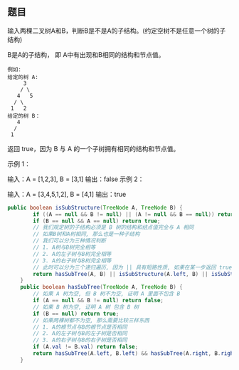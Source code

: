 ## 题目

输入两棵二叉树A和B，判断B是不是A的子结构。(约定空树不是任意一个树的子结构)

B是A的子结构， 即 A中有出现和B相同的结构和节点值。

    例如:
    给定的树 A:	
    	 3
        / \
       4   5
      / \
     1   2 
    给定的树 B：
       4 	
      /
     1

返回 true，因为 B 与 A 的一个子树拥有相同的结构和节点值。

示例 1：

输入：A = [1,2,3], B = [3,1]
输出：false
示例 2：

输入：A = [3,4,5,1,2], B = [4,1]
输出：true

```java
public boolean isSubStructure(TreeNode A, TreeNode B) {
        if ((A == null && B != null) || (A != null && B == null)) return false;
        if (B == null && A == null) return true;
        // 我们规定树的子结构必须是 B 树的结构和结点值完全与 A 相同
        // 如果B树和A树相同, 那么也是一种子结构
        // 我们可以分为三种情况判断
        // 1. A树与B树完全相等
        // 2. A的左子树与B树完全相等
        // 3. A的右子树与B树完全相等
        // 此时可以分为三个递归遍历, 因为 || 具有短路性质, 如果在某一步返回 true, 则不需要继续递归
        return hasSubTree(A, B) || isSubStructure(A.left, B) || isSubStructure(A.right, B);
    }
    public boolean hasSubTree(TreeNode A, TreeNode B) {
        // 如果 A 树为空, 但 B 树不为空, 证明 A 里面不包含 B
        if (A == null && B != null) return false;
        // 如果 B 树为空, 证明 A 树 包含 B 树
        if (B == null) return true;
        // 如果两棵树都不为空, 那么需要比较三样东西
        // 1. A的根节点与B的根节点是否相同
        // 2. A的左子树与B的左子树是否相同
        // 3. A的右子树与B的右子树是否相同
        if (A.val != B.val) return false;
        return hasSubTree(A.left, B.left) && hasSubTree(A.right, B.right);
    }
```

